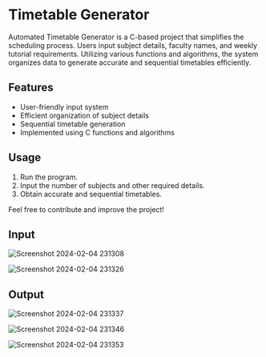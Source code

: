 # Timetable Generator

Automated Timetable Generator is a C-based project that simplifies the scheduling process. Users input subject details, faculty names, and weekly tutorial requirements. Utilizing various functions and algorithms, the system organizes data to generate accurate and sequential timetables efficiently.

## Features

- User-friendly input system
- Efficient organization of subject details
- Sequential timetable generation
- Implemented using C functions and algorithms

## Usage

1. Run the program.
2. Input the number of subjects and other required details.
3. Obtain accurate and sequential timetables.

Feel free to contribute and improve the project!

## Input

![Screenshot 2024-02-04 231308](https://github.com/ayyappa53/Time-Table-Generator/assets/102962870/a4c73a45-a4e8-4d81-bcf4-220a1c52dacd)

![Screenshot 2024-02-04 231326](https://github.com/ayyappa53/Time-Table-Generator/assets/102962870/2d4be868-12fc-42d4-9d88-2c70843edd17)

## Output
![Screenshot 2024-02-04 231337](https://github.com/ayyappa53/Time-Table-Generator/assets/102962870/d7fa810b-4312-4b8b-89b8-d66cb4712f99)

![Screenshot 2024-02-04 231346](https://github.com/ayyappa53/Time-Table-Generator/assets/102962870/20d7ea9b-b387-4855-a168-423cc7c24250)

![Screenshot 2024-02-04 231353](https://github.com/ayyappa53/Time-Table-Generator/assets/102962870/966e0f51-3f4e-4948-b93c-a67723ee874b)
